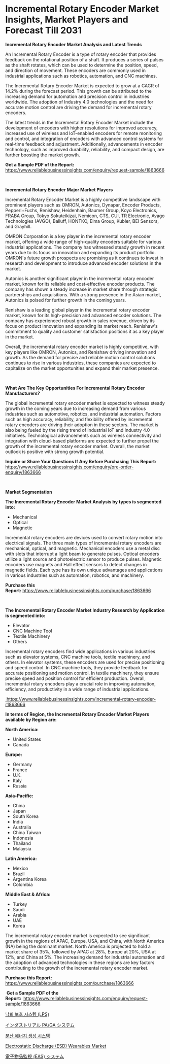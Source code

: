 <p><h1>Incremental Rotary Encoder Market Insights, Market Players and Forecast Till 2031</h1></p><p><strong>Incremental Rotary Encoder Market Analysis and Latest Trends</strong></p>
<p><p>An Incremental Rotary Encoder is a type of rotary encoder that provides feedback on the rotational position of a shaft. It produces a series of pulses as the shaft rotates, which can be used to determine the position, speed, and direction of movement. These encoders are commonly used in industrial applications such as robotics, automation, and CNC machines.</p><p>The Incremental Rotary Encoder Market is expected to grow at a CAGR of 14.2% during the forecast period. This growth can be attributed to the increasing demand for automation and precision control in industries worldwide. The adoption of Industry 4.0 technologies and the need for accurate motion control are driving the demand for incremental rotary encoders.</p><p>The latest trends in the Incremental Rotary Encoder Market include the development of encoders with higher resolutions for improved accuracy, increased use of wireless and IoT-enabled encoders for remote monitoring and control, and integration of encoders with advanced control systems for real-time feedback and adjustment. Additionally, advancements in encoder technology, such as improved durability, reliability, and compact design, are further boosting the market growth.</p></p>
<p><strong>Get a Sample PDF of the Report:&nbsp;</strong> <a href="https://www.reliablebusinessinsights.com/enquiry/request-sample/1863666">https://www.reliablebusinessinsights.com/enquiry/request-sample/1863666</a></p>
<p>&nbsp;</p>
<p><strong>Incremental Rotary Encoder Major Market Players</strong></p>
<p><p>Incremental Rotary Encoder Market is a highly competitive landscape with prominent players such as OMRON, Autonics, Dynapar, Encoder Products, Pepperl+Fuchs, Renishaw, Heidenhain, Baumer Group, Koyo Electronics, FRABA Group, Tokyo Sokuteikizai, Nemicon, CTS, CUI, TR Electronic, Avago Technologies (AVGO), Balluff, HONTKO, Elma Group, Kubler, BEI Sensors, and Grayhill.</p><p>OMRON Corporation is a key player in the incremental rotary encoder market, offering a wide range of high-quality encoders suitable for various industrial applications. The company has witnessed steady growth in recent years due to its focus on innovation and expanding its product portfolio. OMRON's future growth prospects are promising as it continues to invest in research and development to introduce advanced encoder solutions in the market.</p><p>Autonics is another significant player in the incremental rotary encoder market, known for its reliable and cost-effective encoder products. The company has shown a steady increase in market share through strategic partnerships and acquisitions. With a strong presence in the Asian market, Autonics is poised for further growth in the coming years.</p><p>Renishaw is a leading global player in the incremental rotary encoder market, known for its high-precision and advanced encoder solutions. The company has experienced robust growth in sales revenue, driven by its focus on product innovation and expanding its market reach. Renishaw's commitment to quality and customer satisfaction positions it as a key player in the market.</p><p>Overall, the incremental rotary encoder market is highly competitive, with key players like OMRON, Autonics, and Renishaw driving innovation and growth. As the demand for precise and reliable motion control solutions continues to rise in various industries, these companies are expected to capitalize on the market opportunities and expand their market presence.</p></p>
<p>&nbsp;</p>
<p><strong>What Are The Key Opportunities For Incremental Rotary Encoder Manufacturers?</strong></p>
<p><p>The global incremental rotary encoder market is expected to witness steady growth in the coming years due to increasing demand from various industries such as automotive, robotics, and industrial automation. Factors such as high accuracy, reliability, and flexibility offered by incremental rotary encoders are driving their adoption in these sectors. The market is also being fueled by the rising trend of industrial IoT and Industry 4.0 initiatives. Technological advancements such as wireless connectivity and integration with cloud-based platforms are expected to further propel the growth of the incremental rotary encoder market. Overall, the market outlook is positive with strong growth potential.</p></p>
<p><strong>Inquire or Share Your Questions If Any Before Purchasing This Report:</strong> <a href="https://www.reliablebusinessinsights.com/enquiry/pre-order-enquiry/1863666">https://www.reliablebusinessinsights.com/enquiry/pre-order-enquiry/1863666</a></p>
<p>&nbsp;</p>
<p><strong>Market Segmentation</strong></p>
<p><strong>The Incremental Rotary Encoder Market Analysis by types is segmented into:</strong></p>
<p><ul><li>Mechanical</li><li>Optical</li><li>Magnetic</li></ul></p>
<p><p>Incremental rotary encoders are devices used to convert rotary motion into electrical signals. The three main types of incremental rotary encoders are mechanical, optical, and magnetic. Mechanical encoders use a metal disc with slots that interrupt a light beam to generate pulses. Optical encoders utilize a light source and photoelectric sensor to produce pulses. Magnetic encoders use magnets and Hall effect sensors to detect changes in magnetic fields. Each type has its own unique advantages and applications in various industries such as automation, robotics, and machinery.</p></p>
<p><strong>Purchase this Report:&nbsp;</strong><a href="https://www.reliablebusinessinsights.com/purchase/1863666">https://www.reliablebusinessinsights.com/purchase/1863666</a></p>
<p>&nbsp;</p>
<p><strong>The Incremental Rotary Encoder Market Industry Research by Application is segmented into:</strong></p>
<p><ul><li>Elevator</li><li>CNC Machine Tool</li><li>Textile Machinery</li><li>Others</li></ul></p>
<p><p>Incremental rotary encoders find wide applications in various industries such as elevator systems, CNC machine tools, textile machinery, and others. In elevator systems, these encoders are used for precise positioning and speed control. In CNC machine tools, they provide feedback for accurate positioning and motion control. In textile machinery, they ensure precise speed and position control for efficient production. Overall, incremental rotary encoders play a crucial role in improving automation, efficiency, and productivity in a wide range of industrial applications.</p></p>
<p><a href="https://www.reliablebusinessinsights.com/incremental-rotary-encoder-r1863666">&nbsp;https://www.reliablebusinessinsights.com/incremental-rotary-encoder-r1863666</a></p>
<p><strong>In terms of Region, the Incremental Rotary Encoder Market Players available by Region are:</strong></p>
<p>
    <p> <strong> North America: </strong>
        <ul>
            <li>United States</li>
            <li>Canada</li>
        </ul>
        </p> 
    <p> <strong> Europe: </strong>
        <ul>
            <li>Germany</li>
            <li>France</li>
            <li>U.K.</li>
            <li>Italy</li>
            <li>Russia</li>
        </ul>
        </p> 
    <p> <strong> Asia-Pacific: </strong>
        <ul>
            <li>China</li>
            <li>Japan</li>
            <li>South Korea</li>
            <li>India</li>
            <li>Australia</li>
            <li>China Taiwan</li>
            <li>Indonesia</li>
            <li>Thailand</li>
            <li>Malaysia</li>
        </ul>
        </p> 
    <p> <strong> Latin America: </strong>
        <ul>
            <li>Mexico</li>
            <li>Brazil</li>
            <li>Argentina Korea</li>
            <li>Colombia</li>
        </ul>
        </p> 
    <p> <strong> Middle East & Africa: </strong>
        <ul>
            <li>Turkey</li>
            <li>Saudi</li>
            <li>Arabia</li>
            <li>UAE</li>
            <li>Korea</li>
        </ul>
    </p>
    </p>
<p><p>The incremental rotary encoder market is expected to see significant growth in the regions of APAC, Europe, USA, and China, with North America (NA) being the dominant market. North America is projected to hold a market share of 35%, followed by APAC at 28%, Europe at 20%, USA at 12%, and China at 5%. The increasing demand for industrial automation and the adoption of advanced technologies in these regions are key factors contributing to the growth of the incremental rotary encoder market.</p></p>
<p><strong>Purchase this Report: </strong><a href="https://www.reliablebusinessinsights.com/purchase/1863666">https://www.reliablebusinessinsights.com/purchase/1863666</a></p>
<p>&nbsp;<strong>Get a Sample PDF of the Report:&nbsp;&nbsp;</strong><a href="https://www.reliablebusinessinsights.com/enquiry/request-sample/1863666">https://www.reliablebusinessinsights.com/enquiry/request-sample/1863666</a></p>
<p><strong></strong></p>
<p><p><a href="https://github.com/naiemislamrayan2/Market-Research-Report-List-1/blob/main/5556889155567.md">낙뢰 보호 시스템 (LPS)</a></p><p><a href="https://github.com/Andrewones2023/Market-Research-Report-List-1/blob/main/7615109146650.md">インダストリアル PA/GA システム</a></p><p><a href="https://github.com/RickyMetzDVM/Market-Research-Report-List-1/blob/main/1817085155566.md">분산 에너지 생성 시스템</a></p><p><a href="https://github.com/MyrtisWest1/Market-Research-Report-List-1/blob/main/electrostatic-discharge-esd-wearables-market.md">Electrostatic Discharge (ESD) Wearables Market</a></p><p><a href="https://github.com/ChloeConn27/Market-Research-Report-List-1/blob/main/6192604146651.md">電子物品監視 (EAS) システム</a></p></p>